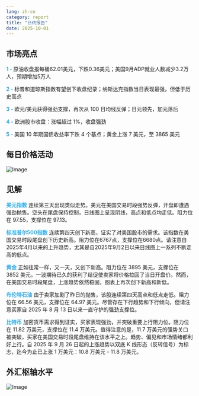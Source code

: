 ```yaml
---
lang: zh-cn
category: report
title: "日终报告"
date: 2025-10-01
---
```



<h2>市场亮点</h2>
<strong style="color: #2caef7;">1 - </strong> 原油收盘报每桶62.01美元，下跌0.36美元；美国9月ADP就业人数减少3.2万人，预期增加5万人

<strong style="color: #2caef7;">2 - </strong> 标普和道琼斯指数有望创下收盘纪录；纳斯达克指数当日表现最强，但低于历史高点

<strong style="color: #2caef7;">3 - </strong> 欧元/美元获得强劲支撑，再次从 100 日均线反弹；日元领先，加元落后

<strong style="color: #2caef7;">4 - </strong> 欧洲股市收盘：涨幅超过 1%，收盘强劲

<strong style="color: #2caef7;">5 - </strong> 美国 10 年期国债收益率下跌 4 个基点；黄金上涨 7 美元，至 3865 美元



<h2>每日价格活动</h2>
<img src="https://markleighedu.github.io/img/Oct-2025/01-Oct-2025/price.jpg" alt="Image"/>

<h2>见解</h2>
<strong style="color: #2caef7;">美元指数</strong> 连续第三天出现类似走势。美元在美国交易时段强势反弹，开盘即遭遇强劲抛售。空头在尾盘保持控制，日线图上呈现阴线，高点和低点均走低。阻力位在 97.55，支撑位在 97.13。

<strong style="color: #2caef7;">标准普尔500指数</strong> 连续第四天创下新高，证实了对美国股市的需求。该指数在美国交易时段尾盘创下历史新高。阻力位在6767点，支撑位在6680点。请注意自2025年4月以来的上升趋势，尤其是自2025年9月2日以来日线图上一系列不断走高的低点。

<strong style="color: #2caef7;">黄金</strong> 正如往常一样，又一天，又创下新高。阻力位在 3895 美元，支撑位在 3852 美元。一波期待已久的获利了结促使卖家将价格拉回了当日开盘价。然而，在美国交易时段尾盘，上涨趋势依然稳固，图表上再次创下新高和新低。

<strong style="color: #2caef7;">布伦特石油</strong> 由于卖家加剧了昨日的抛售，该股连续第四天高点和低点走低。阻力位在 66.56 美元，支撑位在 64.97 美元。尽管存在下行趋势和下行倾向，但请注意买家自 2025 年 8 月 13 日以来一直守护的强劲支撑位。

<strong style="color: #2caef7;">比特币</strong> 加密货币需求得到证实，买家表现强劲，并突破重要上行阻力位。阻力位在 11.82 万美元，支撑位在 11.4 万美元。值得注意的是，11.7 万美元的强势关口被突破，买家在美国交易时段尾盘维持在该水平之上。趋势、偏见和市场情绪都利好上行。自 2025 年 9 月 26 日起的上涨趋势以双底 K 线形态（反转信号）为标志，迄今为止已上涨 1 万美元：10.8 万美元 - 11.8 万美元。



<h2>外汇枢轴水平</h2>
<img src="https://markleighedu.github.io/img/Oct-2025/01-Oct-2025/pivot.jpg" alt="Image"/>